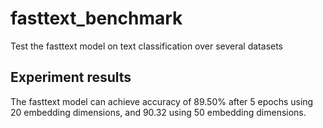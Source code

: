 # fasttext_benchmark

Test the fasttext model on text classification over several datasets

## Experiment results

The fasttext model can achieve accuracy of 89.50% after 5 epochs using 20 embedding dimensions, and 90.32 using 50 embedding dimensions.
